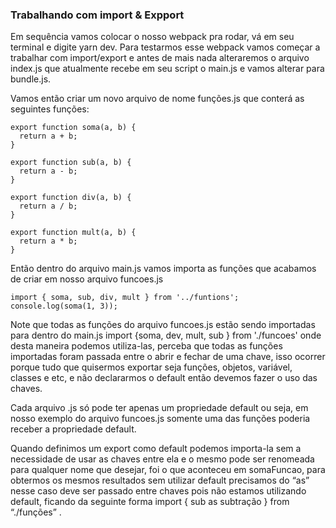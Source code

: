 ### Trabalhando com import & Expport

Em sequência vamos colocar o nosso webpack pra rodar, vá em seu terminal e digite yarn dev. Para testarmos esse webpack vamos começar a trabalhar com import/export e antes de mais nada alteraremos o arquivo index.js que atualmente recebe em seu script o main.js e vamos alterar para bundle.js.


Vamos então criar um novo arquivo de nome funções.js que conterá as seguintes funções:



    export function soma(a, b) {
      return a + b;
    }
    
    export function sub(a, b) {
      return a - b;
    }
    
    export function div(a, b) {
      return a / b;
    }
    
    export function mult(a, b) {
      return a * b;
    }

Então dentro do arquivo main.js vamos importa as funções que acabamos de criar em nosso arquivo funcoes.js




    import { soma, sub, div, mult } from '../funtions';
    console.log(soma(1, 3));

Note que todas as funções do arquivo funcoes.js estão sendo importadas para dentro do main.js import {soma, dev, mult, sub } from './funcoes' onde desta maneira podemos utiliza-las, perceba que todas as funções importadas foram passada entre o abrir e fechar de uma chave, isso ocorrer porque tudo que quisermos exportar seja funções, objetos, variável, classes e etc, e não declararmos o default então devemos fazer o uso das chaves.

Cada arquivo .js só pode ter apenas um propriedade default ou seja, em nosso exemplo do arquivo funcoes.js somente uma das funções poderia receber a propriedade default.

Quando definimos um export como default podemos importa-la sem a necessidade de usar as chaves entre ela e o mesmo pode ser renomeada para qualquer nome que desejar, foi o que aconteceu em somaFuncao, para obtermos os mesmos resultados sem utilizar default precisamos do “as” nesse caso deve ser passado entre chaves pois não estamos utilizando default, ficando da seguinte forma import { sub as subtração } from “./funções” .
